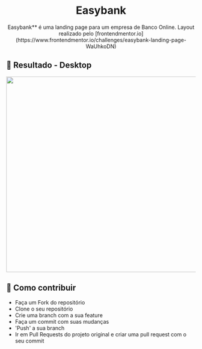 <h1 align="center">Easybank</h1>

<p align="center">Easybank** é uma landing page para um empresa de Banco Online. Layout realizado pelo [frontendmentor.io](https://www.frontendmentor.io/challenges/easybank-landing-page-WaUhkoDN)</p>

## :rocket: Resultado - Desktop

<img width='520px' src="./public/assets/images/toReadme/easybank-desktop.gif">


## :link: Como contribuir 

- Faça um Fork do repositório
- Clone o seu repositório
- Crie uma branch com a sua feature
- Faça um commit com suas mudanças
- 'Push' a sua branch
- Ir em Pull Requests do projeto original e criar uma pull request com o seu commit

